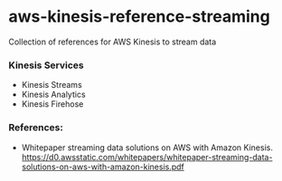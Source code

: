 # aws-kinesis-reference-streaming
Collection of references for AWS Kinesis to stream data

### Kinesis Services
* Kinesis Streams
* Kinesis Analytics
* Kinesis Firehose

### References:
* Whitepaper streaming data solutions on AWS with Amazon Kinesis.  https://d0.awsstatic.com/whitepapers/whitepaper-streaming-data-solutions-on-aws-with-amazon-kinesis.pdf
